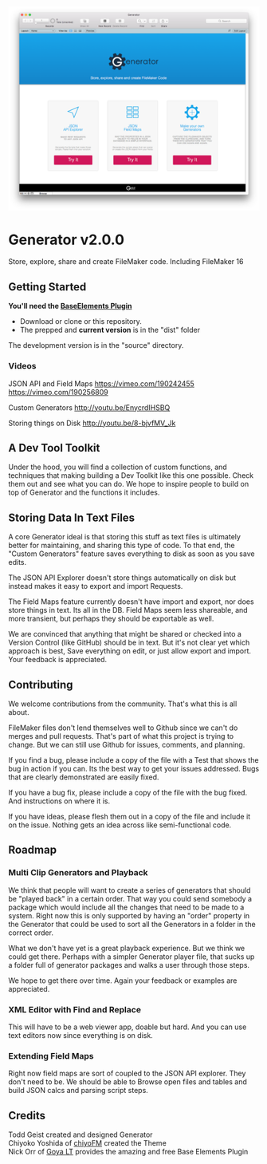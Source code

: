 ![Logo](screen.png "Logo Title Text 1")

# Generator v2.0.0

Store, explore, share and create FileMaker code. Including FileMaker 16

## Getting Started

**You'll need the [BaseElements Plugin](http://www.goya.com.au/baseelements/plugin)**

* Download or clone or this repository.
* The prepped and **current version** is in the "dist" folder

The development version is in the "source" directory.

### Videos

JSON API and Field Maps
https://vimeo.com/190242455
https://vimeo.com/190256809

Custom Generators
http://youtu.be/EnycrdIHSBQ

Storing things on Disk
http://youtu.be/8-bjvfMV_Jk


## A Dev Tool Toolkit
Under the hood, you will find a collection of custom functions, and techniques that making building a Dev Toolkit like this one possible. Check them out and see what you can do. We hope to inspire people to build on top of Generator and the functions it includes. 

## Storing Data In Text Files

A core Generator ideal is that storing this stuff as text files is ultimately better for maintaining, and sharing this type of code. To that end, the "Custom Generators" feature saves everything to disk as soon as you save edits.

The JSON API Explorer doesn't store things automatically on disk but instead makes it easy to export and import Requests.

The Field Maps feature currently doesn't have import and export, nor does store things in text. Its all in the DB. Field Maps seem less shareable, and more transient, but perhaps they should be exportable as well.

We are convinced that anything that might be shared or checked into a Version Control (like GitHub) should be in text. But it's not clear yet which approach is best, Save everything on edit, or just allow export and import.  Your feedback is appreciated.

## Contributing

We welcome contributions from the community. That's what this is all about.

FileMaker files don't lend themselves well to Github since we can't do merges and pull requests. That's part of what this project is trying to change. But we can still use Github for issues, comments, and planning.

If you find a bug, please include a copy of the file with a Test that shows the bug in action if you can. Its the best way to get your issues addressed.  Bugs that are clearly demonstrated are easily fixed.

If you have a bug fix, please include a copy of the file with the bug fixed. And instructions on where it is.

If you have ideas, please flesh them out in a copy of the file and include it on the issue. Nothing gets an idea across like semi-functional code.



## Roadmap

### Multi Clip Generators and Playback
We think that people will want to create a series of generators that should be "played back" in a certain order. That way you could send somebody a package which would include all the changes that need to be made to a system.  Right now this is only supported by having an "order" property in the Generator that could be used to sort all the Generators in a folder in the correct order.  

What we don't have yet is a great playback experience.  But we think we could get there.  Perhaps with a simpler Generator player file, that sucks up a folder full of generator packages and walks a user through those steps.

We hope to get there over time. Again your feedback or examples are appreciated.

### XML Editor with Find and Replace
This will have to be a web viewer app, doable but hard. And you can use text editors now since everything is on disk.

### Extending Field Maps
Right now field maps are sort of coupled to the JSON API explorer.  They don't need to be.  We should be able to Browse open files and tables and build JSON calcs and parsing script steps.

## Credits

Todd Geist created and designed Generator  
Chiyoko Yoshida of [chiyoFM](http://www.chiyoFM.com) created the Theme  
Nick Orr of [Goya LT](https://www.goya.com.au) provides the amazing and free Base Elements Plugin  